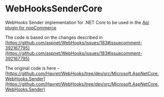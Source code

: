 # WebHooksSenderCore

WebHooks Sender implementation for .NET Core to be used in the [Api plugin for nopCommerce](https://github.com/SevenSpikes/api-plugin-for-nopcommerce)

The code is based on the changes described in [https://github.com/aspnet/WebHooks/issues/183#issuecomment-392167795](https://github.com/aspnet/WebHooks/issues/183#issuecomment-392167795)

The original code is here - [https://github.com/Havret/WebHooks/tree/dev/src/Microsoft.AspNetCore.WebHooks.Sender](https://github.com/Havret/WebHooks/tree/dev/src/Microsoft.AspNetCore.WebHooks.Sender)




